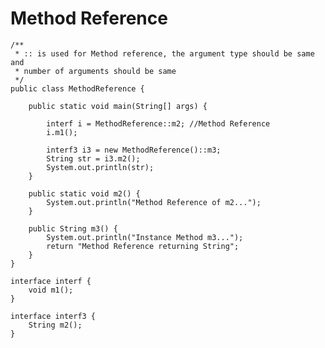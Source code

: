 # Method Reference

    /**
     * :: is used for Method reference, the argument type should be same and
     * number of arguments should be same
     */
    public class MethodReference {
    
        public static void main(String[] args) {
    
            interf i = MethodReference::m2; //Method Reference
            i.m1();
    
            interf3 i3 = new MethodReference()::m3;
            String str = i3.m2();
            System.out.println(str);
        }
    
        public static void m2() {
            System.out.println("Method Reference of m2...");
        }
    
        public String m3() {
            System.out.println("Instance Method m3...");
            return "Method Reference returning String";
        }
    }
    
    interface interf {
        void m1();
    }
    
    interface interf3 {
        String m2();
    }
